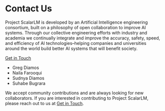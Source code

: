 # Contact Us

Project ScalarLM is developed by an Artificial Intelligence engineering consortium, built on a philosophy of open collaboration to improve AI systems. Through our collective engineering efforts with industry and academia we continually integrate and improve the accuracy, safety, speed, and efficiency of AI technologies–helping companies and universities around the world build better AI systems that will benefit society.

[Get in Touch](https://forms.gle/tk6LFVrTQDSQp8L69)


* Greg Diamos
* Naila Farooqui
* Sudnya Diamos
* Suhabe Bugrara


We accept community contributions and are always looking for new collaborators. If you are interested in contributing to Project ScalarLM, please reach out to us at [Get in Touch](https://forms.gle/tk6LFVrTQDSQp8L69).


